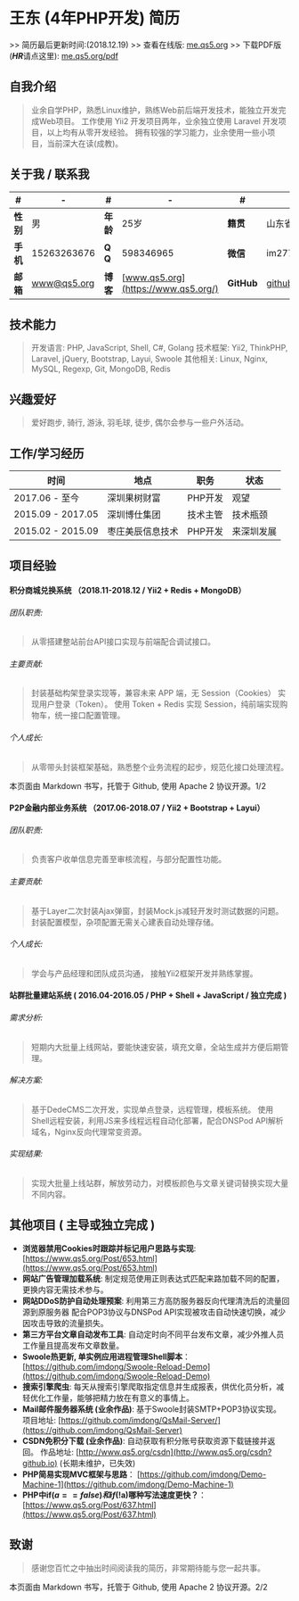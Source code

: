 # 王东 <span>(4年PHP开发) 简历</span>

<span> >> 简历最后更新时间:(2018.12.19) >> 查看在线版: [me.qs5.org](https://me.qs5.org/) >> 下载PDF版(***HR***请点这里): [me.qs5.org/pdf](https://me.qs5.org/pdf "请下载/打印此份")</span>

## 自我介绍

> 业余自学PHP，熟悉Linux维护，熟练Web前后端开发技术，能独立开发完成Web项目。
> 工作使用 Yii2 开发项目两年，业余独立使用 Laravel 开发项目，以上均有从零开发经验。
> 拥有较强的学习能力，业余使用一些小项目，当前深大在读(成教)。

## 关于我 / 联系我

| #        | -           | #        | -         | #        | -           |
| -------- | ----------- | -------- | --------- | -------- | ----------- |
| **性别** | 男          | **年龄** | 25岁      | **籍贯** | 山东省-枣庄 |
| **手机** | 15263263676 | **Q  Q** | 598346965 | **微信** | im27786     |
| **邮箱** | [www@qs5.org](mailto://www@qs5.org) | **博客** | [www.qs5.org](https://www.qs5.org/) | **GitHub** | [github.com/imdong](https://github.com/imdong) |

## 技术能力

> 开发语言: PHP, JavaScript, Shell, C#, Golang
> 技术框架: Yii2, ThinkPHP, Laravel, jQuery, Bootstrap, Layui, Swoole
> 其他相关: Linux, Nginx, MySQL, Regexp, Git, MongoDB, Redis

## 兴趣爱好

> 爱好跑步, 骑行, 游泳, 羽毛球, 徒步, 偶尔会参与一些户外活动。

## 工作/学习经历

|时间|地点|职务|状态|
|----|----|----|----|
| 2017.06 - 至今    | 深圳果树财富     | PHP开发  | 观望      |
| 2015.09 - 2017.05 | 深圳博仕集团     | 技术主管 | 技术瓶颈  |
| 2015.02 - 2015.09 | 枣庄美辰信息技术 | PHP开发  | 来深圳发展|

## 项目经验

#### 积分商城兑换系统 （2018.11-2018.12 / Yii2 + Redis + MongoDB）

###### 团队职责:

> 从零搭建整站前台API接口实现与前端配合调试接口。

###### 主要贡献:

> 封装基础构架登录实现等，兼容未来 APP 端，无 Session（Cookies） 实现用户登录（Token）。
> 使用 Token + Redis 实现 Session，纯前端实现购物车，统一接口配置管理。

###### 个人成长:

> 从零带头封装框架基础，熟悉整个业务流程的起步，规范化接口处理流程。

<p class="page_number">本页面由 Markdown 书写，托管于 Github, 使用 Apache 2 协议开源。<span>1/2</span></p>

#### P2P金融内部业务系统 （2017.06-2018.07 / Yii2 + Bootstrap + Layui）

###### 团队职责:

> 负责客户收单信息完善至审核流程，与部分配置性功能。

###### 主要贡献:

> 基于Layer二次封装Ajax弹窗，封装Mock.js减轻开发时测试数据的问题。
> 封装配置模型，杂项配置无需关心建表自动处理存储。

###### 个人成长:

> 学会与产品经理和团队成员沟通，
> 接触Yii2框架开发并熟练掌握。

#### 站群批量建站系统  ( 2016.04-2016.05 / PHP + Shell + JavaScript / 独立完成 )

###### 需求分析:

> 短期内大批量上线网站，要能快速安装，填充文章，全站生成并方便后期管理。

###### 解决方案:

> 基于DedeCMS二次开发，实现单点登录，远程管理，模板系统。
> 使用Shell远程安装，利用JS来多线程远程自动化部署，配合DNSPod API解析域名，Nginx反向代理常变资源。

###### 实现结果:

> 实现大批量上线站群，解放劳动力，对模板颜色与文章关键词替换实现大量不同内容。

## 其他项目 ( 主导或独立完成 )

+ **浏览器禁用Cookies时跟踪并标记用户思路与实现**: [https://www.qs5.org/Post/653.html](https://www.qs5.org/Post/653.html)
+ **网站广告管理加载系统**: 制定规范使用正则表达式匹配来路加载不同的配置，更换内容无需技术参与。
+ **网站DDoS防护自动处理预案**: 利用第三方高防服务器反向代理清洗后的流量回源到原服务器
配合POP3协议与DNSPod API实现被攻击自动快速切换，减少因攻击导致的流量损失。
+ **第三方平台文章自动发布工具**: 自动定时向不同平台发布文章，减少外推人员工作量且提高发布文章数量。
+ **Swoole热更新, 单实例应用进程管理Shell脚本**： [https://github.com/imdong/Swoole-Reload-Demo](https://github.com/imdong/Swoole-Reload-Demo)
+ **搜索引擎爬虫**: 每天从搜索引擎爬取指定信息并生成报表，供优化员分析，减轻优化工作量，能够把精力放在有意义的事情上。
+ **Mail邮件服务器系统 (业余作品)**: 基于Swoole封装SMTP+POP3协议实现。
项目地址: [https://github.com/imdong/QsMail-Server/](https://github.com/imdong/QsMail-Server)
+ **CSDN免积分下载 (业余作品)**: 自动获取有积分账号获取资源下载链接并返回。
作品地址: [http://www.qs5.org/csdn](http://www.qs5.org/csdn?github.io)  (长期未维护，已失效)
+ **PHP简易实现MVC框架与思路**： [https://github.com/imdong/Demo-Machine-1](https://github.com/imdong/Demo-Machine-1)
+ **PHP中if($a==false)和if(!$a)哪种写法速度更快？**： [https://www.qs5.org/Post/637.html](https://www.qs5.org/Post/637.html)

## 致谢

> 感谢您百忙之中抽出时间阅读我的简历，非常期待能与您一起共事。

<p class="page_number page_number_end">本页面由 Markdown 书写，托管于 Github, 使用 Apache 2 协议开源。<span>2/2</span></p>

<!-- 修改页面 -->
<link href="./asset/print.css" rel="stylesheet" />
<script src="./asset/bottom.js" type="text/javascript"></script>
